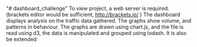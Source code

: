 "# dashboard_challenge" 
To view project, a web server is required. (brackets editor would be sufficient, http://brackets.io/ )
The dashboard displays analysis on the traffic data gathered. The graphs show volume, and patterns in behaviour. 
The graphs are drawn using chart.js, and the file is read using d3, the data is manipulated and grouped using lodash.
It is also be extended 
